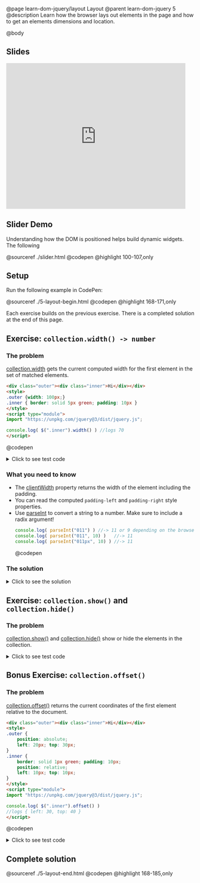 @page learn-dom-jquery/layout Layout
@parent learn-dom-jquery 5
@description Learn how the browser lays out elements in the page and how to
get an elements dimensions and location.

@body


## Slides

<iframe src="https://docs.google.com/presentation/d/e/2PACX-1vTgZLYnFJSyxLhJ4k49f9zLRxBCi5LHUmQxxNL-4K1q6vNUojKCxxYte77y5QExxEP-np_rdS6HxmOO/embed?start=false&loop=false&delayms=3000" frameborder="0" width="480" height="389" allowfullscreen="true" mozallowfullscreen="true" webkitallowfullscreen="true"></iframe>

## Slider Demo

Understanding how the DOM is positioned helps build dynamic
widgets. The following

@sourceref ./slider.html
@codepen
@highlight 100-107,only


## Setup

Run the following example in CodePen:

@sourceref ./5-layout-begin.html
@codepen
@highlight 168-171,only

Each exercise builds on the previous exercise. There is a completed solution at the end of this page.

## Exercise: `collection.width() -> number`

### The problem

[collection.width](http://api.jquery.com/width/) gets the current computed width for the first element in the set of matched elements.

```html
<div class="outer"><div class="inner">Hi</div></div>
<style>
.outer {width: 100px;}
.inner { border: solid 5px green; padding: 10px }
</style>
<script type="module">
import "https://unpkg.com/jquery@3/dist/jquery.js";

console.log( $(".inner").width() ) //logs 70
</script>
```
@codepen

<details>
<summary>Click to see test code</summary>
```js
QUnit.test('$.fn.width', function(){
	// .big-width { width: 1000px; ... }
	// #qunit-fixture div { padding: 20px; border: solid 10px black; }
	$('#qunit-fixture')
		.html('<div class="big-width"><div>Element</div></div>');
	equal(
		$('#qunit-fixture .big-width div').width(),
		1000 - 60,
		'width is correct');
});
```
</details>

### What you need to know

- The [clientWidth](https://developer.mozilla.org/en-US/docs/Web/API/Element/clientWidth)
  property returns the width of the element including the padding.
- You can read the computed `padding-left` and `padding-right` style properties.
- Use [parseInt](https://developer.mozilla.org/en-US/docs/Web/JavaScript/Reference/Global_Objects/parseInt) to convert a string to a number. Make sure to include
  a radix argument!
  ```js
  console.log( parseInt("011") ) //-> 11 or 9 depending on the browser!
  console.log( parseInt("011", 10) )   //-> 11
  console.log( parseInt("011px", 10) ) //-> 11
  ```
  @codepen

### The solution

<details>
<summary>Click to see the solution</summary>
```js
    width: function() {
      var paddingLeft = parseInt(this.css("padding-left"), 10),
      paddingRight = parseInt(this.css("padding-right"), 10);
      return this[0].clientWidth - paddingLeft - paddingRight;
    },
```
</details>

## Exercise: `collection.show()` and `collection.hide()`

### The problem

[collection.show()](http://api.jquery.com/show/) and
[collection.hide()](http://api.jquery.com/hide/) show or hide the elements
in the collection.


<details>
<summary>Click to see test code</summary>
```js
QUnit.test('$.fn.show and $.fn.hide', function(){
	$('#qunit-fixture').html('<div id="el">text</div>');

	equal( $('#el').hide()[0].style.display, 'none');
	equal( $('#el').show()[0].style.display, '');
});
```
</details>

### What you need to know

- To hide an element, set its display to `"none"`.
- To show an element, set its display to `""`.

### The solution

<details>
<summary>Click to see the solution</summary>
```js
    hide: function() {
      return this.css("display", "none");
    },
    show: function() {
      return this.css("display", "");
    },
```
</details>

## Bonus Exercise: `collection.offset()`


### The problem

[collection.offset()](http://api.jquery.com/offset/) returns the current coordinates of the first element relative to the document.


```html
<div class="outer"><div class="inner">Hi</div></div>
<style>
.outer {
	position: absolute;
	left: 20px; top: 30px;
}
.inner {
	border: solid 1px green; padding: 10px;
	position: relative;
	left: 10px; top: 10px;
}
</style>
<script type="module">
import "https://unpkg.com/jquery@3/dist/jquery.js";

console.log( $(".inner").offset() )
//logs { left: 30, top: 40 }
</script>
```
@codepen

<details>
<summary>Click to see test code</summary>
```js
QUnit.test('$.fn.offset', function(){
	var bigWidth = document.createElement('div'),
	row1 = document.createElement('div'),
	row2 = document.createElement('div'),
	pos = document.createElement('div');

	bigWidth.className = 'big-width';
	row1.className = 'row';
	row2.className = 'row';
	pos.id = 'pos';

	bigWidth.appendChild(row1);
	bigWidth.appendChild(row2);
	row2.appendChild(pos);

	document.body.appendChild(bigWidth);

	var offset = $('#pos').offset();

	equal( offset.top, 120, 'top' );
	equal( offset.left, -990, 'left');

	//cleaning up after our test
	var node = $('.big-width')[0];
	node.parentNode.removeChild(node);
});
```
</details>

### What you need to know

- [getBoundingClientRect](https://developer.mozilla.org/en-US/docs/Web/API/Element/getBoundingClientRect)
  gives an element's position relative to the window.
- [pageXOffset](https://developer.mozilla.org/en-US/docs/Web/API/Window/pageXOffset) and
  [pageYOffset](https://developer.mozilla.org/en-US/docs/Web/API/Window/pageXOffset) give how far
  the window has been scrolled.

### The solution

<details>
<summary>Click to see the solution</summary>
```js
    offset: function() {
      var offset = this[0].getBoundingClientRect();
      return {
        top: offset.top + window.pageYOffset,
        left: offset.left + window.pageXOffset
      };
    }
```
</details>



## Complete solution

@sourceref ./5-layout-end.html
@codepen
@highlight 168-185,only
